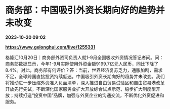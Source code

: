 # 商务部：中国吸引外资长期向好的趋势并未改变

**2023-10-20 09:02**

**https://www.gelonghui.com/live/1255331**

格隆汇10月20日｜商务部外资司负责人就1-9月全国吸收外资情况答记者问。问：商务部数据显示，今年1-9月实际使用外资金额9199.7亿元人民币，同比下降了8.4%。对此，商务部有何评价？答：当前，世界经济复苏乏力，通胀加剧，需求不足，全球跨国直接投资持续低迷。中国吸引外资长期向好的趋势并未改变。我们将推动进一步压缩外资准入负面清单，深入推进自由贸易试验区和自由贸易港改革开放先行先试，不断深化国家服务业扩大开放综合试点示范，稳步扩大制度型开放；持续打造“投资中国”品牌，加强与外资企业的沟通交流，不断优化外资促进和服务。
